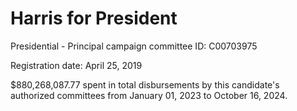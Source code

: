 # Harris for President
Presidential - Principal campaign committee ID: C00703975

Registration date: April 25, 2019

$880,268,087.77 spent in total disbursements by this candidate's authorized committees from January 01, 2023 to October 16, 2024.
